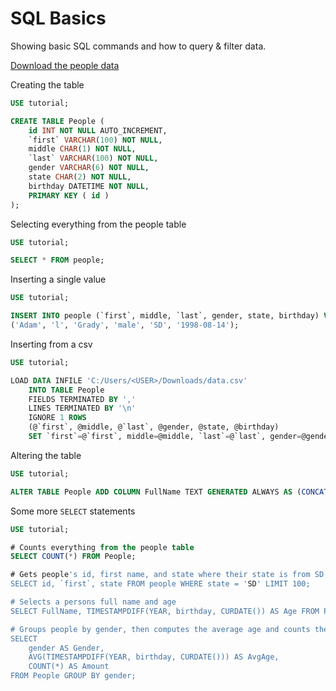 # SQL Basics

Showing basic SQL commands and how to query & filter data.

[Download the people data](https://github.com/BlueFrog130/SQL-Basics/raw/main/data.csv)

Creating the table
```SQL
USE tutorial;

CREATE TABLE People (
    id INT NOT NULL AUTO_INCREMENT,
    `first` VARCHAR(100) NOT NULL,
    middle CHAR(1) NOT NULL,
    `last` VARCHAR(100) NOT NULL,
    gender VARCHAR(6) NOT NULL,
    state CHAR(2) NOT NULL,
    birthday DATETIME NOT NULL,
    PRIMARY KEY ( id )
);
```

Selecting everything from the people table
```SQL
USE tutorial;

SELECT * FROM people;
```

Inserting a single value
```SQL
USE tutorial;

INSERT INTO people (`first`, middle, `last`, gender, state, birthday) VALUES 
('Adam', 'l', 'Grady', 'male', 'SD', '1998-08-14');
```

Inserting from a csv
```SQL
USE tutorial;

LOAD DATA INFILE 'C:/Users/<USER>/Downloads/data.csv'
    INTO TABLE People
    FIELDS TERMINATED BY ','
    LINES TERMINATED BY '\n'
    IGNORE 1 ROWS
    (@`first`, @middle, @`last`, @gender, @state, @birthday)
    SET `first`=@`first`, middle=@middle, `last`=@`last`, gender=@gender, state=@state, birthday=@birthday;
```

Altering the table
```SQL
USE tutorial;

ALTER TABLE People ADD COLUMN FullName TEXT GENERATED ALWAYS AS (CONCAT(`first`, ' ', `last`));
```

Some more `SELECT` statements
```SQL
USE tutorial;

# Counts everything from the people table
SELECT COUNT(*) FROM People;

# Gets people's id, first name, and state where their state is from SD. Then limits to top 100 results.
SELECT id, `first`, state FROM people WHERE state = 'SD' LIMIT 100;

# Selects a persons full name and age
SELECT FullName, TIMESTAMPDIFF(YEAR, birthday, CURDATE()) AS Age FROM People LIMIT 100;

# Groups people by gender, then computes the average age and counts them
SELECT
    gender AS Gender,
    AVG(TIMESTAMPDIFF(YEAR, birthday, CURDATE())) AS AvgAge,
    COUNT(*) AS Amount
FROM People GROUP BY gender;
```

